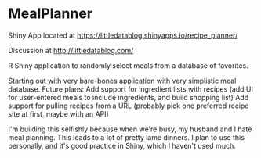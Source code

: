 # MealPlanner
Shiny App located at https://littledatablog.shinyapps.io/recipe_planner/

Discussion at http://littledatablog.com/

R Shiny application to randomly select meals from a database of favorites.

Starting out with very bare-bones application with very simplistic meal database.
Future plans:
  Add support for ingredient lists with recipes (add UI for user-entered meals to include ingredients, and build shopping list)
  Add support for pulling recipes from a URL (probably pick one preferred recipe site at first, maybe with an API)
  
I'm building this selfishly because when we're busy, my husband and I hate meal planning. This leads to a lot of pretty lame dinners. I plan to use this personally, and it's good practice in Shiny, which I haven't used much.
